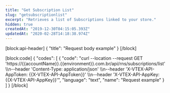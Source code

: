 ```yaml
---
title: "Get Subscription List"
slug: "getsubscriptionlist"
excerpt: "Retrieves a list of Subscriptions linked to your store."
hidden: true
createdAt: "2019-12-30T04:15:05.393Z"
updatedAt: "2020-02-28T14:18:38.974Z"
---
```

[block:api-header]
{
  "title": "Request body example"
}
[/block]

[block:code]
{
  "codes": [
    {
      "code": "curl --location --request GET 'https://{{accountName}}.{{environment}}.com.br/api/rns/subscriptions/list' \\\n--header 'Content-Type: application/json' \\\n--header 'X-VTEX-API-AppToken: {{X-VTEX-API-AppToken}}' \\\n--header 'X-VTEX-API-AppKey: {{X-VTEX-API-AppKey}}'",
      "language": "text",
      "name": "Request example"
    }
  ]
}
[/block]